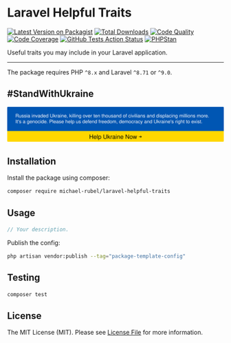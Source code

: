 # Laravel Helpful Traits
[![Latest Version on Packagist](https://img.shields.io/packagist/v/michael-rubel/laravel-helpful-traits.svg?style=flat-square&logo=packagist)](https://packagist.org/packages/michael-rubel/laravel-helpful-traits)
[![Total Downloads](https://img.shields.io/packagist/dt/michael-rubel/laravel-helpful-traits.svg?style=flat-square&logo=packagist)](https://packagist.org/packages/michael-rubel/laravel-helpful-traits)
[![Code Quality](https://img.shields.io/scrutinizer/quality/g/michael-rubel/laravel-helpful-traits.svg?style=flat-square&logo=scrutinizer)](https://scrutinizer-ci.com/g/michael-rubel/laravel-helpful-traits/?branch=main)
[![Code Coverage](https://img.shields.io/scrutinizer/coverage/g/michael-rubel/laravel-helpful-traits.svg?style=flat-square&logo=scrutinizer)](https://scrutinizer-ci.com/g/michael-rubel/laravel-helpful-traits/?branch=main)
[![GitHub Tests Action Status](https://img.shields.io/github/workflow/status/michael-rubel/laravel-helpful-traits/run-tests/main?style=flat-square&label=tests&logo=github)](https://github.com/michael-rubel/laravel-helpful-traits/actions)
[![PHPStan](https://img.shields.io/github/workflow/status/michael-rubel/laravel-helpful-traits/phpstan/main?style=flat-square&label=larastan&logo=laravel)](https://github.com/michael-rubel/laravel-helpful-traits/actions)

Useful traits you may include in your Laravel application.

---

The package requires PHP `^8.x` and Laravel `^8.71` or `^9.0`.

## #StandWithUkraine
[![SWUbanner](https://raw.githubusercontent.com/vshymanskyy/StandWithUkraine/main/banner2-direct.svg)](https://github.com/vshymanskyy/StandWithUkraine/blob/main/docs/README.md)

## Installation
Install the package using composer:
```bash
composer require michael-rubel/laravel-helpful-traits
```

## Usage
```php
// Your description.
```

Publish the config:
```bash
php artisan vendor:publish --tag="package-template-config"
```

## Testing
```bash
composer test
```

## License
The MIT License (MIT). Please see [License File](LICENSE.md) for more information.
